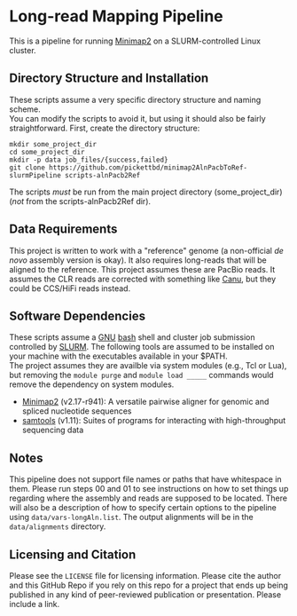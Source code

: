 # Long-read Mapping Pipeline
This is a pipeline for running [Minimap2](https://github.com/lh3/minimap2) on a SLURM-controlled Linux cluster.

## Directory Structure and Installation
These scripts assume a very specific directory structure and naming scheme.  
You can modify the scripts to avoid it, but using it should also be fairly straightforward.
First, create the directory structure:
```
mkdir some_project_dir
cd some_project_dir
mkdir -p data job_files/{success,failed}
git clone https://github.com/pickettbd/minimap2AlnPacbToRef-slurmPipeline scripts-alnPacb2Ref
```
The scripts *must* be run from the main project directory (some_project_dir) (*not* from the scripts-alnPacb2Ref dir).

## Data Requirements
This project is written to work with a "reference" genome (a non-official *de novo* assembly version is okay).
It also requires long-reads that will be aligned to the reference.
This project assumes these are PacBio reads.
It assumes the CLR reads are corrected with something like [Canu](https://github.com/marbl/canu), but they could be CCS/HiFi reads instead.

## Software Dependencies
These scripts assume a [GNU](https://www.gnu.org) [bash](https://www.gnu.org/software/bash) shell and cluster job submission controlled by [SLURM](https://slurm.schedmd.com).
The following tools are assumed to be installed on your machine with the executables available in your $PATH.  
The project assumes they are availble via system modules (e.g., Tcl or Lua), but removing the `module purge` and `module load _____` commands would remove the dependency on system modules.
- [Minimap2](https://github.com/lh3/minimap2) (v2.17-r941): A versatile pairwise aligner for genomic and spliced nucleotide sequences
- [samtools](https://www.htslib.org) (v1.11): Suites of programs for interacting with high-throughput sequencing data

## Notes
This pipeline does not support file names or paths that have whitespace in them.
Please run steps 00 and 01 to see instructions on how to set things up regarding where the assembly and reads are supposed to be located.
There will also be a description of how to specify certain options to the pipeline using `data/vars-longAln.list`.
The output alignments will be in the `data/alignments` directory.

## Licensing and Citation
Please see the `LICENSE` file for licensing information.
Please cite the author and this GitHub Repo if you rely on this repo for a project that ends up being published in any kind of peer-reviewed publication or presentation. Please include a link. 
